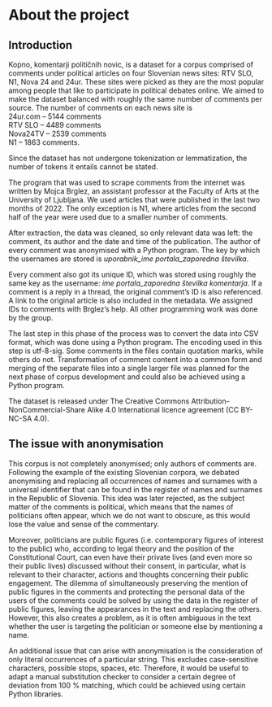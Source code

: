 # About the project

## Introduction
Kopno, komentarji političnih novic, is a dataset for a corpus comprised of comments under political articles on four Slovenian news sites: RTV SLO, N1, Nova 24 and 24ur. These sites were picked as they are the most popular among people that like to participate in political debates online. 
We aimed to make the dataset balanced with roughly the same number of comments per source. The number of comments on each news site is\
24ur.com – 5144 comments\
RTV SLO – 4489 comments\
Nova24TV – 2539 comments\
N1 – 1863 comments.

Since the dataset has not undergone tokenization or lemmatization, the number of tokens it entails cannot be stated. 

The program that was used to scrape comments from the internet was written by Mojca Brglez, an assistant professor at the Faculty of Arts at the University of Ljubljana. We used articles that were published in the last two months of 2022. The only exception is N1, where articles from the second half of the year were used due to a smaller number of comments. 

After extraction, the data was cleaned, so only relevant data was left: the comment, its author and the date and time of the publication. The author of every comment was anonymised with a Python program. The key by which the usernames are stored is *uporabnik_ime portala_zaporedna številka*.

Every comment also got its unique ID, which was stored using roughly the same key as the username: *ime portala_zaporedna številka komentarja*. If a comment is a reply in a thread, the original comment’s ID is also referenced. A link to the original article is also included in the metadata. We assigned IDs to comments with Brglez’s help. All other programming work was done by the group. 

The last step in this phase of the process was to convert the data into CSV format, which was done using a Python program. The encoding used in this step is utf-8-sig. Some comments in the files contain quotation marks, while others do not. Transformation of comment content into a common form and merging of the separate files into a single larger file was planned for the next phase of corpus development and could also be achieved using a Python program.

The dataset is released under The Creative Commons Attribution-NonCommercial-Share Alike 4.0 International licence agreement (CC BY-NC-SA 4.0).

## The issue with anonymisation 
This corpus is not completely anonymised; only authors of comments are. Following the example of the existing Slovenian corpora, we debated anonymising and replacing all occurrences of names and surnames with a universal identifier that can be found in the register of names and surnames in the Republic of Slovenia. This idea was later rejected, as the subject matter of the comments is political, which means that the names of politicians often appear, which we do not want to obscure, as this would lose the value and sense of the commentary.

Moreover, politicians are public figures (i.e. contemporary figures of interest to the public) who, according to legal theory and the position of the Constitutional Court, can even have their private lives (and even more so their public lives) discussed without their consent, in particular, what is relevant to their character, actions and thoughts concerning their public engagement. The dilemma of simultaneously preserving the mention of public figures in the comments and protecting the personal data of the users of the comments could be solved by using the data in the register of public figures, leaving the appearances in the text and replacing the others. However, this also creates a problem, as it is often ambiguous in the text whether the user is targeting the politician or someone else by mentioning a name. 

An additional issue that can arise with anonymisation is the consideration of only literal occurrences of a particular string. This excludes case-sensitive characters, possible stops, spaces, etc. Therefore, it would be useful to adapt a manual substitution checker to consider a certain degree of deviation from 100 % matching, which could be achieved using certain Python libraries. 
